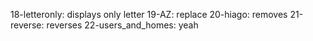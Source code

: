 18-letteronly: displays only letter 
19-AZ: replace 
20-hiago: removes 
21-reverse: reverses 
22-users_and_homes: yeah 
